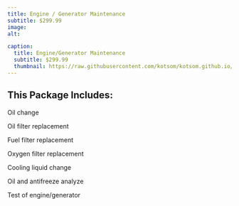 ```yaml
---
title: Engine / Generator Maintenance
subtitle: $299.99
image:
alt:

caption:
  title: Engine/Generator Maintenance
  subtitle: $299.99
  thumbnail: https://raw.githubusercontent.com/kotsom/kotsom.github.io/master/assets/img/portfolio/01-thumbnail.jpg
---
```

## This Package Includes:
Oil change

Oil filter replacement

Fuel filter replacement

Oxygen filter replacement

Cooling liquid change

Oil and antifreeze analyze

Test of engine/generator
<!-- I am so sorry I had to add this here. The extra spaces ARE annoying-->
